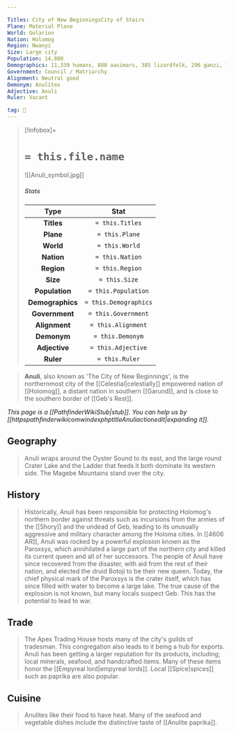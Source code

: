 ```yaml
---

Titles: City of New BeginningsCity of Stairs
Plane: Material Plane
World: Golarion
Nation: Holomog
Region: Nwanyi
Size: Large city
Population: 14,800
Demographics: 11,339 humans, 888 aasimars, 385 lizardfolk, 296 ganzi, 1,892 other
Government: Council / Matriarchy
Alignment: Neutral good
Demonym: Anulites
Adjective: Anuli
Ruler: Vacant

tag: 🌃
---
```


> [!infobox]+
> #  `= this.file.name`
> ![[Anuli_symbol.jpg]]
> ##### Stats
> Type | Stat |
> :---:|:---:|
> **Titles** | `= this.Titles` |
> **Plane** | `= this.Plane` |
> **World** | `= this.World` |
> **Nation** | `= this.Nation` |
> **Region** | `= this.Region` |
> **Size** | `= this.Size` |
> **Population** | `= this.Population` |
> **Demographics** | `= this.Demographics` |
> **Government** | `= this.Government` |
> **Alignment** | `= this.Alignment` |
> **Demonym** | `= this.Demonym` |
> **Adjective** | `= this.Adjective` |
> **Ruler** | `= this.Ruler` |



> **Anuli**, also known as 'The City of New Beginnings', is the northernmost city of the [[Celestial|celestially]] empowered nation of [[Holomog]], a distant nation in southern [[Garund]], and is close to the southern border of [[Geb's Rest]].



*This page is a [[PathfinderWikiStub|stub]]. You can help us by [[httpspathfinderwikicomwindexphptitleAnuliactionedit|expanding it]].*



## Geography

> Anuli wraps around the Oyster Sound to its east, and the large round Crater Lake and the Ladder that feeds it both dominate its western side. The Magebe Mountains stand over the city.


## History

> Historically, Anuli has been responsible for protecting Holomog's northern border against threats such as incursions from the armies of the [[Shory]] and the undead of Geb, leading to its unusually aggressive and military character among the Holoma cities.
> In [[4606 AR]], Anuli was rocked by a powerful explosion known as the Paroxsys, which annihilated a large part of the northern city and killed its current queen and all of her successors. The people of Anuli have since recovered from the disaster, with aid from the rest of their nation, and elected the druid Botoji to be their new queen. Today, the chief physical mark of the Paroxsys is the crater itself, which has since filled with water to become a large lake. The true cause of the explosion is not known, but many locals suspect Geb. This has the potential to lead to war.


## Trade

> The Apex Trading House hosts many of the city's guilds of tradesman. This congregation also leads to it being a hub for exports. Anuli has been getting a larger reputation for its products, including; local minerals, seafood, and handcrafted items. Many of these items honor the [[Empyreal lord|empyreal lords]]. Local [[Spice|spices]] such as paprika are also popular.


## Cuisine

> Anulites like their food to have heat. Many of the seafood and vegetable dishes include the distinctive taste of [[Anulite paprika]].








